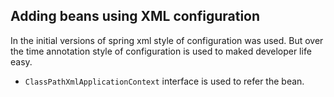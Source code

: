 ## Adding beans using XML configuration
 In the initial versions of spring xml style of configuration was used. But over the time annotation style of configuration 
 is used to maked developer life easy.
 
- ````ClassPathXmlApplicationContext```` interface is used to refer the bean.
 